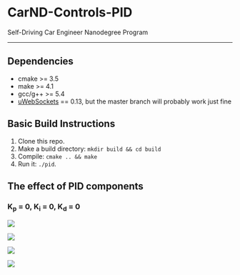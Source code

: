 # CarND-Controls-PID
Self-Driving Car Engineer Nanodegree Program

[//]: # (Image References)
[image1]: ./img/CTE_0_0_0.png
[image2]: ./img/CTE_0.09_0_0.png
[image3]: ./img/CTE_0.09_1.3_0.png
[image4]: ./img/CTE_0.09_1.3_0.003.png


---

## Dependencies

* cmake >= 3.5
* make >= 4.1
* gcc/g++ >= 5.4
* [uWebSockets](https://github.com/uWebSockets/uWebSockets) == 0.13, but the master branch will probably work just fine
  
## Basic Build Instructions

1. Clone this repo.
2. Make a build directory: `mkdir build && cd build`
3. Compile: `cmake .. && make`
4. Run it: `./pid`. 

## The effect of PID components


### K<sub>p</sub> = 0, K<sub>i</sub> = 0, K<sub>d</sub> = 0
![][image1]

![][image2]

![][image3]

![][image4]
